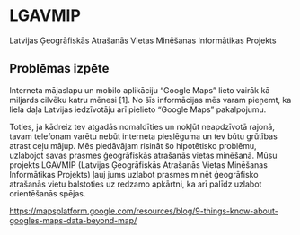 # LGAVMIP
Latvijas Ģeogrāfiskās Atrašanās Vietas Minēšanas Informātikas Projekts

## Problēmas izpēte

Interneta mājaslapu un mobilo aplikāciju “Google Maps” lieto vairāk kā miljards cilvēku katru mēnesi [1]. No šīs informācijas mēs varam pieņemt, ka liela daļa Latvijas iedzīvotāju arī pielieto “Google Maps” pakalpojumu.

Toties, ja kādreiz tev atgadās nomaldīties un nokļūt neapdzīvotā rajonā, tavam telefonam varētu nebūt interneta pieslēguma un tev būtu grūtības atrast ceļu mājup.
Mēs piedāvājam risināt šo hipotētisko problēmu, uzlabojot savas prasmes ģeogrāfiskās atrašanās vietas minēšanā. Mūsu projekts LGAVMIP (Latvijas Ģeogrāfiskās Atrašanās Vietas Minēšanas Informātikas Projekts) ļauj jums uzlabot prasmes minēt ģeogrāfisko atrašanās vietu balstoties uz redzamo apkārtni, ka arī palīdz uzlabot orientēšanās spējas.

https://mapsplatform.google.com/resources/blog/9-things-know-about-googles-maps-data-beyond-map/
